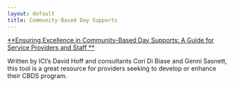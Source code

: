 ```yaml
---
layout: default
title: Community-Based Day Supports
---
```

[**Ensuring Excellence in Community-Based Day Supports: A Guide for Service Providers and Staff**](https://employmentfirstma.org/files/DDS_CBDS_web_F.pdf)

Written by ICI’s David Hoff and consultants Cori Di Biase and Genni Sasnett, this tool is a great resource for providers seeking to develop or enhance their CBDS program.
